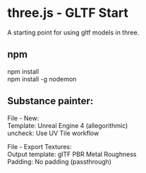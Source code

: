 # three.js - GLTF Start

A starting point for using gltf models in three.

## npm

npm install\
npm install -g nodemon

## Substance painter:

File - New:\
Template: Unreal Engine 4 (allegorithmic)\
uncheck: Use UV Tile workflow

File - Export Textures:\
Output template: glTF PBR Metal Roughness\
Padding: No padding (passthrough)
